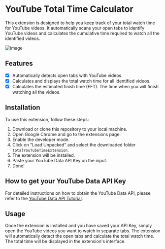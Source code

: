 # YouTube Total Time Calculator

This extension is designed to help you keep track of your total watch time for YouTube videos. It automatically scans your open tabs to identify YouTube videos and calculates the cumulative time required to watch all the identified videos.

![image](https://github.com/LautiLosio/totalYouTubeTimeExtension/assets/38726997/f749360e-c13c-4560-8dce-decbfc2cade7)

## Features

- [x] Automatically detects open tabs with YouTube videos.
- [x] Calculates and displays the total watch time for all identified videos.
- [x] Calculates the estimated finish time (EFT). The time when you will finish watching all the videos.

## Installation

To use this extension, follow these steps:

1. Download or clone this repository to your local machine.
2. Open Google Chrome and go to the extensions page.
3. Enable the developer mode.
4. Click on "Load Unpacked" and select the downloaded folder `totalYouTubeTimeExtension`.
5. The extension will be installed.
6. Paste your YouTube Data API Key on the input.
7. Done!


## How to get your YouTube Data API Key

For detailed instructions on how to obtain the YouTube Data API, please refer to the [YouTube Data API Tutorial](getYoutubeAPI.md).


## Usage

Once the extension is installed and you have saved your API Key, simply open the YouTube videos you want to watch in separate tabs. The extension will automatically detect the open tabs and calculate the total watch time. The total time will be displayed in the extension's interface.
